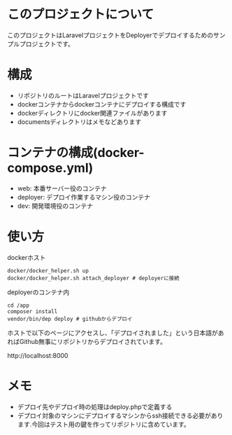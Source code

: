 # このプロジェクトについて
このプロジェクトはLaravelプロジェクトをDeployerでデプロイするためのサンプルプロジェクトです。

# 構成
* リポジトリのルートはLaravelプロジェクトです
* dockerコンテナからdockerコンテナにデプロイする構成です
* dockerディレクトリにdocker関連ファイルがあります
* documentsディレクトリはメモなどあります

# コンテナの構成(docker-compose.yml)
* web: 本番サーバー役のコンテナ
* deployer: デプロイ作業するマシン役のコンテナ
* dev: 開発環境役のコンテナ

# 使い方
dockerホスト
```
docker/docker_helper.sh up
docker/docker_helper.sh attach_deployer # deployerに接続
```

deployerのコンテナ内
```
cd /app
composer install
vendor/bin/dep deploy # githubからデプロイ
```

ホストで以下のページにアクセスし、「デプロイされました」という日本語があればGithub無事にリポジトリからデプロイされています。

http://localhost:8000

# メモ
* デプロイ先やデプロイ時の処理はdeploy.phpで定義する
* デプロイ対象のマシンにデプロイするマシンからssh接続できる必要があります.今回はテスト用の鍵を作ってリポジトリに含めています。
